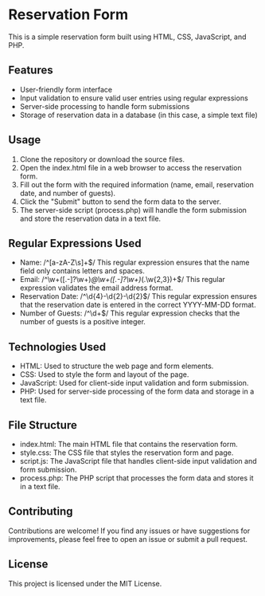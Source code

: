 # Reservation Form
This is a simple reservation form built using HTML, CSS, JavaScript, and PHP.

## Features
* User-friendly form interface
* Input validation to ensure valid user entries using regular expressions
* Server-side processing to handle form submissions
* Storage of reservation data in a database (in this case, a simple text file)

## Usage
1. Clone the repository or download the source files.
2. Open the index.html file in a web browser to access the reservation form.
3. Fill out the form with the required information (name, email, reservation date, and number of guests).
4. Click the "Submit" button to send the form data to the server.
5. The server-side script (process.php) will handle the form submission and store the reservation data in a text file.

## Regular Expressions Used
* Name: /^[a-zA-Z\s]+$/
This regular expression ensures that the name field only contains letters and spaces.
* Email: /^\w+([\.-]?\w+)*@\w+([\.-]?\w+)*(\.\w{2,3})+$/
This regular expression validates the email address format.
* Reservation Date: /^\d{4}-\d{2}-\d{2}$/
This regular expression ensures that the reservation date is entered in the correct YYYY-MM-DD format.
* Number of Guests: /^\d+$/
This regular expression checks that the number of guests is a positive integer.

## Technologies Used
* HTML: Used to structure the web page and form elements.
* CSS: Used to style the form and layout of the page.
* JavaScript: Used for client-side input validation and form submission.
* PHP: Used for server-side processing of the form data and storage in a text file.

## File Structure
* index.html: The main HTML file that contains the reservation form.
* style.css: The CSS file that styles the reservation form and page.
* script.js: The JavaScript file that handles client-side input validation and form submission.
* process.php: The PHP script that processes the form data and stores it in a text file.

## Contributing
Contributions are welcome! If you find any issues or have suggestions for improvements, please feel free to open an issue or submit a pull request.

## License
This project is licensed under the MIT License.

